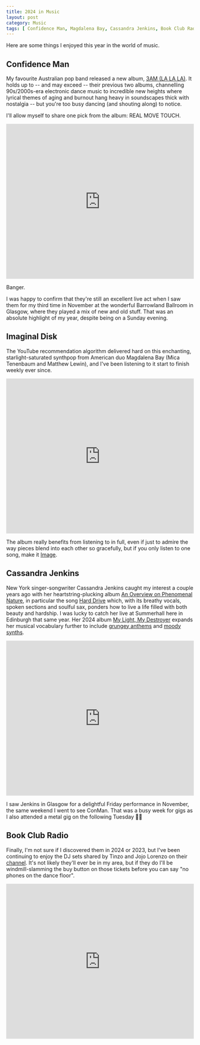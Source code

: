 ```yaml
---
title: 2024 in Music
layout: post
category: Music
tags: [ Confidence Man, Magdalena Bay, Cassandra Jenkins, Book Club Radio ]
---
```


Here are some things I enjoyed this year in the world of music.

<!--more-->

## Confidence Man

My favourite Australian pop band released a new album, [3AM (LA LA LA)](https://www.youtube.com/watch?v=W4_lXFe8URk&list=OLAK5uy_lFJqT0A315dm0deQAAUxgOYpTb4MUgxdA&ab_channel=ConfidenceMan). It holds up to -- and may exceed -- their previous two albums, channelling 90s/2000s-era electronic dance music to incredible new heights where lyrical themes of aging and burnout hang heavy in soundscapes thick with nostalgia -- but you're too busy dancing (and shouting along) to notice.

I'll allow myself to share one pick from the album: REAL MOVE TOUCH.

<iframe width="100%" height="415" src="https://www.youtube.com/embed/eeqdJERG_S8?si=BDIbtegqcHWbZckQ" title="YouTube video player" frameborder="0" allow="accelerometer; autoplay; clipboard-write; encrypted-media; gyroscope; picture-in-picture; web-share" referrerpolicy="strict-origin-when-cross-origin" allowfullscreen></iframe>

Banger.

I was happy to confirm that they're still an excellent live act when I saw them for my third time in November at the wonderful Barrowland Ballroom in Glasgow, where they played a mix of new and old stuff. That was an absolute highlight of my year, despite being on a Sunday evening.

## Imaginal Disk

The YouTube recommendation algorithm delivered hard on this enchanting, starlight-saturated synthpop from American duo Magdalena Bay (Mica Tenenbaum and Matthew Lewin), and I've been listening to it start to finish weekly ever since.

<iframe width="100%" height="415" src="https://www.youtube.com/embed/OPe7tn_Hju4?si=ICdcV02S760_E_Iw" title="YouTube video player" frameborder="0" allow="accelerometer; autoplay; clipboard-write; encrypted-media; gyroscope; picture-in-picture; web-share" referrerpolicy="strict-origin-when-cross-origin" allowfullscreen></iframe>

The album really benefits from listening to in full, even if just to admire the way pieces blend into each other so gracefully, but if you only listen to one song, make it [Image](https://www.youtube.com/watch?v=DfcWOPpmw14).

## Cassandra Jenkins

New York singer-songwriter Cassandra Jenkins caught my interest a couple years ago with her heartstring-plucking album [An Overview on Phenomenal Nature](https://cassandrajenkins.bandcamp.com/album/an-overview-on-phenomenal-nature), in particular the song [Hard Drive](https://www.youtube.com/watch?v=eW8XoovSlsM) which, with its breathy vocals, spoken sections and soulful sax, ponders how to live a life filled with both beauty and hardship. I was lucky to catch her live at Summerhall here in Edinburgh that same year. Her 2024 album [My Light, My Destroyer](https://cassandrajenkins.bandcamp.com/album/my-light-my-destroyer) expands her musical vocabulary further to include [grungey anthems](https://www.youtube.com/watch?v=VgczzmHDe20) and [moody synths](https://www.youtube.com/watch?v=-_uy5vWbeQg).

<iframe width="100%" height="415" src="https://www.youtube.com/embed/K_O8zuijpBY?si=L1JkRla0FXc4wcAX" title="YouTube video player" frameborder="0" allow="accelerometer; autoplay; clipboard-write; encrypted-media; gyroscope; picture-in-picture; web-share" referrerpolicy="strict-origin-when-cross-origin" allowfullscreen></iframe>

I saw Jenkins in Glasgow for a delightful Friday performance in November, the same weekend I went to see ConMan. That was a busy week for gigs as I also attended a metal gig on the following Tuesday 😵‍💫

## Book Club Radio

Finally, I'm not sure if I discovered them in 2024 or 2023, but I've been continuing to enjoy the DJ sets shared by Tinzo and Jojo Lorenzo on their [channel](https://www.youtube.com/@bookclubradio). It's not likely they'll ever be in my area, but if they do I'll be windmill-slamming the buy button on those tickets before you can say "no phones on the dance floor".

<iframe width="100%" height="415" src="https://www.youtube.com/embed/ZiDqlUSf0tE?si=XZFJjAzmX0O4Oia6" title="YouTube video player" frameborder="0" allow="accelerometer; autoplay; clipboard-write; encrypted-media; gyroscope; picture-in-picture; web-share" referrerpolicy="strict-origin-when-cross-origin" allowfullscreen></iframe>
